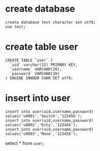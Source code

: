 # create database
```
create database test character set utf8;
use test;
```

# create table user
```
CREATE TABLE `user` (
  `uid` varchar(32) PRIMARY KEY,
  `username` VARCHAR(20),
  `password` VARCHAR(20) 
) ENGINE INNODB CHAR SET utf8;
```

# insert into user
```
insert into user(uid,username,password) values('u0001','Switch','123456');
insert into user(uid,username,password) values('u0002','Kity','123456');
insert into user(uid,username,password) values('u0003','Mone','123456');
```

select * from `user`;
